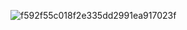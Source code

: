 
![f592f55c018f2e335dd2991ea917023f](https://github.com/user-attachments/assets/05545042-bd7c-40b2-9eed-b9a69e024f24)

